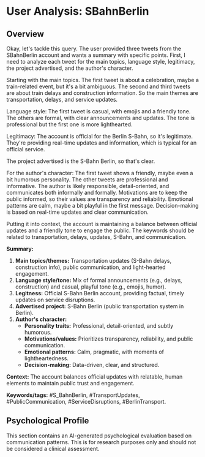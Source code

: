 # User Analysis: SBahnBerlin

## Overview

<think>
Okay, let's tackle this query. The user provided three tweets from the SBahnBerlin account and wants a summary with specific points. First, I need to analyze each tweet for the main topics, language style, legitimacy, the project advertised, and the author's character.

Starting with the main topics. The first tweet is about a celebration, maybe a train-related event, but it's a bit ambiguous. The second and third tweets are about train delays and construction information. So the main themes are transportation, delays, and service updates.

Language style: The first tweet is casual, with emojis and a friendly tone. The others are formal, with clear announcements and updates. The tone is professional but the first one is more lighthearted.

Legitimacy: The account is official for the Berlin S-Bahn, so it's legitimate. They're providing real-time updates and information, which is typical for an official service.

The project advertised is the S-Bahn Berlin, so that's clear. 

For the author's character: The first tweet shows a friendly, maybe even a bit humorous personality. The other tweets are professional and informative. The author is likely responsible, detail-oriented, and communicates both informally and formally. Motivations are to keep the public informed, so their values are transparency and reliability. Emotional patterns are calm, maybe a bit playful in the first message. Decision-making is based on real-time updates and clear communication.

Putting it into context, the account is maintaining a balance between official updates and a friendly tone to engage the public. The keywords should be related to transportation, delays, updates, S-Bahn, and communication.
</think>

**Summary:**  
1. **Main topics/themes:** Transportation updates (S-Bahn delays, construction info), public communication, and light-hearted engagement.  
2. **Language style/tone:** Mix of formal announcements (e.g., delays, construction) and casual, playful tone (e.g., emojis, humor).  
3. **Legitness:** Official S-Bahn Berlin account, providing factual, timely updates on service disruptions.  
4. **Advertised project:** S-Bahn Berlin (public transportation system in Berlin).  
5. **Author's character:**  
   - **Personality traits:** Professional, detail-oriented, and subtly humorous.  
   - **Motivations/values:** Prioritizes transparency, reliability, and public communication.  
   - **Emotional patterns:** Calm, pragmatic, with moments of lightheartedness.  
   - **Decision-making:** Data-driven, clear, and structured.  

**Context:** The account balances official updates with relatable, human elements to maintain public trust and engagement.  

**Keywords/tags:** #S_BahnBerlin, #TransportUpdates, #PublicCommunication, #ServiceDisruptions, #BerlinTransport.

## Psychological Profile

This section contains an AI-generated psychological evaluation based on communication patterns. This is for research purposes only and should not be considered a clinical assessment.